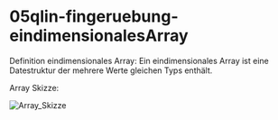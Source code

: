# 05qlin-fingeruebung-eindimensionalesArray

Definition eindimensionales Array: 
Ein eindimensionales Array ist eine Datestruktur der mehrere Werte gleichen Typs enthält.

Array Skizze:

![Array_Skizze](https://user-images.githubusercontent.com/114598453/201482540-10cb1fbd-2c1f-4483-94ac-f09b8e97d949.png)

